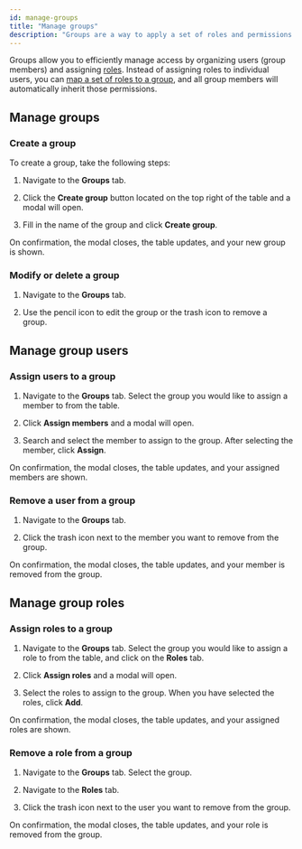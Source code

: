 ```yaml
---
id: manage-groups
title: "Manage groups"
description: "Groups are a way to apply a set of roles and permissions to users. Use Identity to create a group."
---
```


Groups allow you to efficiently manage access by organizing users (group members) and assigning [roles](/self-managed/identity/application-user-group-role-management/manage-roles.md). Instead of assigning roles to individual users, you can [map a set of roles to a group](#role-assignment-to-groups), and all group members will automatically inherit those permissions.

## Manage groups

### Create a group

To create a group, take the following steps:

1. Navigate to the **Groups** tab.

2. Click the **Create group** button located on the top right of the table and a modal will open.

3. Fill in the name of the group and click **Create group**.

On confirmation, the modal closes, the table updates, and your new group is shown.

### Modify or delete a group

1. Navigate to the **Groups** tab.

2. Use the pencil icon to edit the group or the trash icon to remove a group.

## Manage group users

### Assign users to a group

1. Navigate to the **Groups** tab. Select the group you would like to assign a member to from the table.

2. Click **Assign members** and a modal will open.

3. Search and select the member to assign to the group. After selecting the member, click **Assign**.

On confirmation, the modal closes, the table updates, and your assigned members are shown.

### Remove a user from a group

1. Navigate to the **Groups** tab.

2. Click the trash icon next to the member you want to remove from the group.

On confirmation, the modal closes, the table updates, and your member is removed from the group.

## Manage group roles

### Assign roles to a group

1. Navigate to the **Groups** tab. Select the group you would like to assign a role to from the table, and click on the **Roles** tab.

2. Click **Assign roles** and a modal will open.

3. Select the roles to assign to the group. When you have selected the roles, click **Add**.

On confirmation, the modal closes, the table updates, and your assigned roles are shown.

### Remove a role from a group

1. Navigate to the **Groups** tab. Select the group.

2. Navigate to the **Roles** tab.

3. Click the trash icon next to the user you want to remove from the group.

On confirmation, the modal closes, the table updates, and your role is removed from the group.
